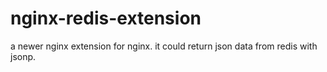 nginx-redis-extension
=====================

a newer nginx extension for nginx. it could return json data from redis  with jsonp.